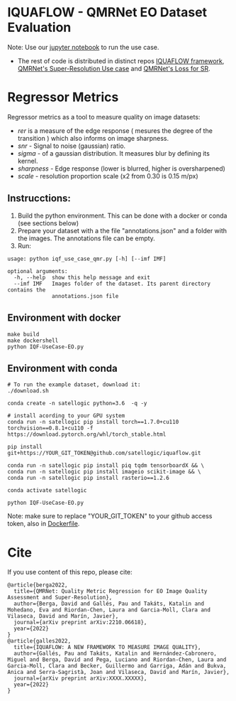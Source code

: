 # IQUAFLOW - QMRNet EO Dataset Evaluation

Note: Use our [jupyter notebook](IQF-UseCase-EO.ipynb) to run the use case.

- The rest of code is distributed in distinct repos [IQUAFLOW framework](https://github.com/satellogic/iquaflow), [QMRNet's Super-Resolution Use case](https://github.com/dberga/iquaflow-qmr-sisr) and [QMRNet's Loss for SR](https://github.com/dberga/iquaflow-qmr-loss).

# Regressor Metrics

Regressor metrics as a tool to measure quality on image datasets:

 - *rer* is a measure of the edge response ( mesures the degree of the transition ) which also informs on image sharpness.
 - *snr* - Signal to noise (gaussian) ratio.
 - *sigma* - of a gaussian distribution. It measures blur by defining its kernel.
 - *sharpness* - Edge response (lower is blurred, higher is oversharpened)
 - *scale* - resolution proportion scale (x2 from 0.30 is 0.15 m/px)

## Instrucctions:

1. Build the python environment. This can be done with a docker or conda (see sections below)
2. Prepare your dataset with a the file "annotations.json" and a folder with the images. The annotations file can be empty.
3. Run:
```
usage: python iqf_use_case_qmr.py [-h] [--imf IMF]

optional arguments:
  -h, --help  show this help message and exit
  --imf IMF   Images folder of the dataset. Its parent directory contains the
              annotations.json file
```

## Environment with docker
```
make build
make dockershell
python IQF-UseCase-EO.py
```
## Environment with conda

```
# To run the example dataset, download it:
./download.sh

conda create -n satellogic python=3.6  -q -y

# install acording to your GPU system
conda run -n satellogic pip install torch==1.7.0+cu110 torchvision==0.8.1+cu110 -f https://download.pytorch.org/whl/torch_stable.html

pip install git+https://YOUR_GIT_TOKEN@github.com/satellogic/iquaflow.git

conda run -n satellogic pip install piq tqdm tensorboardX && \
conda run -n satellogic pip install imageio scikit-image && \
conda run -n satellogic pip install rasterio==1.2.6

conda activate satellogic

python IQF-UseCase-EO.py

```
Note: make sure to replace "YOUR_GIT_TOKEN" to your github access token, also in [Dockerfile](Dockerfile).

# Cite

If you use content of this repo, please cite:

```
@article{berga2022,
  title={QMRNet: Quality Metric Regression for EO Image Quality Assessment and Super-Resolution},
  author={Berga, David and Gallés, Pau and Takáts, Katalin and Mohedano, Eva and Riordan-Chen, Laura and Garcia-Moll, Clara and Vilaseca, David and Marín, Javier},
  journal={arXiv preprint arXiv:2210.06618},
  year={2022}
}
@article{galles2022,
  title={IQUAFLOW: A NEW FRAMEWORK TO MEASURE IMAGE QUALITY},
  author={Gallés, Pau and Takáts, Katalin and Hernández-Cabronero, Miguel and Berga, David and Pega, Luciano and Riordan-Chen, Laura and Garcia-Moll, Clara and Becker, Guillermo and Garriga, Adán and Bukva, Anica and Serra-Sagristà, Joan and Vilaseca, David and Marín, Javier},
  journal={arXiv preprint arXiv:XXXX.XXXXX},
  year={2022}
}
```
